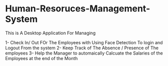 # Human-Resoruces-Management-System
This is A Desktop Application For Managing 

1- Check In/ Out FOr The Employees with Using Face Detection To login and Logout From the system 
2- Keep Track of The Absence / Presence of The employees
3- Help the Manager to automaically Calcuate the Salaries of the Employees at the end of the Month
